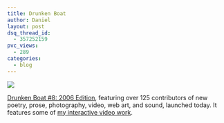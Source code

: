 ```yaml
---
title: Drunken Boat
author: Daniel
layout: post
dsq_thread_id:
  - 357252159
pvc_views:
  - 289
categories:
  - blog
---
```

<p><a href="http://drunkenboat.com/"><img src="http://www.shiffman.net/wp-content/uploads/2006/09/drunkenboat.jpg"/></a></p>
<p><a href="http://drunkenboat.com/">Drunken Boat #8: 2006 Edition</a>, featuring over 125 contributors of new poetry, prose, photography, video, web art, and sound, launched today.  It features some of <a href="http://drunkenboat.com/db8/index.html">my interactive video work</a>.</p>
